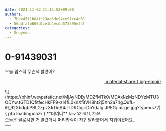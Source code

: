 ```yaml
---
date: 2021-11-02 21:15:52+09:00
authors:
  - 7bbe4511b04fd23ae6de94ce91ce4d30
  - 56bdfafb606d9ce1b4ecdd572595e242
categories:
  - Seoyeon
---
```


# 0-91439031

<div class="post-container" markdown="1">
<div class="content-container md-sidebar__scrollwrap" markdown="1">

오늘 립스틱 무슨색 발랐어?

</div>
</div>

<div style="text-align: right;" markdown="1">
<a href="https://weverse.io/fromis9/fanpost/0-91439031" style="text-align: right;">:material-share:{.big-emoji}</a>
</div>
---

<div class="comments-container md-sidebar__scrollwrap" markdown="1">
<div class="comment" markdown="1">
<div class='id-container' markdown="1">
![](https://phinf.wevpstatic.net/MjAyNDEyMDZfMTk0/MDAxNzMzNDYzMTU3ODYw.tGTD1QfitfecHkFF9-zI4fL0xnXf8VH8ht2j5Xh2a74g.QufL-i9_92XbdgbPBLGEpzXIrDqS4JTDRCqprDbYdJIg.JPEG/image.jpg?type=s72){ pfp loading=lazy }
**<span class="artist">더여니</span>** <small>Nov 02 2021, 21:16</small><br>
</div>
<div class='comment-body' markdown="1">
오늘은 글로시한 거 발랐더니 머리카락이 자꾸 달라붙어서 지워야겠어요..
</div>
</div>
</div>
---
